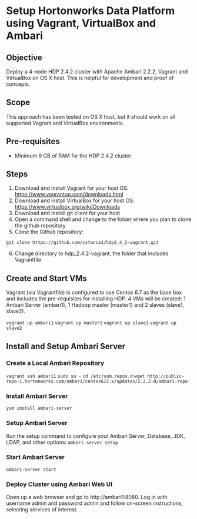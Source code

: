 # Setup Hortonworks Data Platform using Vagrant, VirtualBox and Ambari

## Objective
Deploy a 4-node HDP 2.4.2 cluster with Apache Ambari 2.2.2, Vagrant and VirtualBox on OS X host. 
This is helpful for development and proof of concepts.

## Scope
This approach has been tested on OS X host, but it should work on all supported Vagrant and VirtualBox environments.

## Pre-requisites
- Minimum 9 GB of RAM for the HDP 2.4.2 cluster

## Steps
1. Download and install Vagrant for your host OS: https://www.vagrantup.com/downloads.html
2. Download and install VirtualBox for your host OS: https://www.virtualbox.org/wiki/Downloads
3. Download and install git client for your host
4. Open a command shell and change to the folder where you plan to clone the github repository
5. Clone the Github repository:  

```git clone https://github.com/cstanca1/hdp2_4_2-vagrant.git```

6. Change directory to hdp_2.4.2-vagrant, the folder that includes Vagrantfile

## Create and Start VMs
Vagrant (via Vagrantfile) is configured to use Centos 6.7 as the base box and includes the pre-requisites for installing HDP.
4 VMs will be created: 1 Ambari Server (ambari1), 1 Hadoop master (master1) and 2 slaves (slave1, slave2).

```vagrant up ambari1```
```vagrant up master1```
```vagrant up slave1```
```vagrant up slave2```

## Install and Setup Ambari Server

### Create a Local Ambari  Repository
```vagrant ssh ambari1```
```sudo su -```
```cd /etc/yum.repos.d```
```wget http://public-repo-1.hortonworks.com/ambari/centos6/2.x/updates/2.2.2.0/ambari.repo```

### Install Ambari Server
```yum install ambari-server```

### Setup Ambari Server
Run the setup command to configure your Ambari Server, Database, JDK, LDAP, and other options:
```ambari-server setup```

### Start Ambari Server
```ambari-server start```

### Deploy Cluster using Ambari Web UI
Open up a web browser and go to http://ambari1:8080.
Log in with username admin and password admin and follow on-screen instructions, selecting services of interest.





